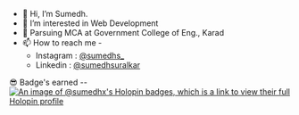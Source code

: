 - 👋 Hi, I’m Sumedh.
- 👀 I’m interested in Web Development
- 🌱 Parsuing MCA at Government College of Eng., Karad
- 📫 How to reach me -
  - Instagram : [@sumedhs_](https://www.instagram.com/sumedhs_/)
  -  Linkedin   : [@sumedhsuralkar](https://www.linkedin.com/in/sumedhsuralkar/)

😎 Badge's earned --
[![An image of @sumedhx's Holopin badges, which is a link to view their full Holopin profile](https://holopin.me/sumedhx)](https://holopin.io/@sumedhx)

<!---
sumedhx/sumedhx is a ✨ special ✨ repository because its `README.md` (this file) appears on your GitHub profile.
You can click the Preview link to take a look at your changes.
--->

